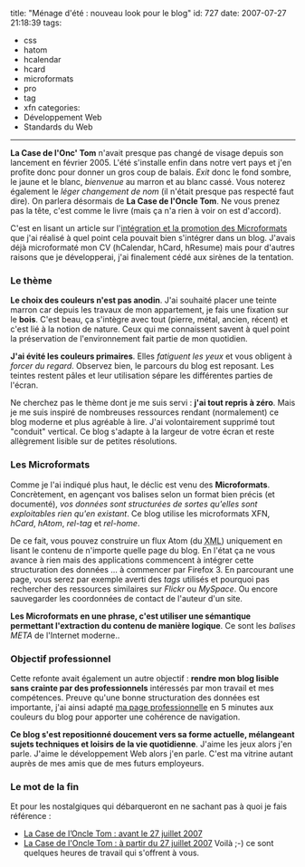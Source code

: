 title: "Ménage d'été : nouveau look pour le blog"
id: 727
date: 2007-07-27 21:18:39
tags: 
- css
- hatom
- hcalendar
- hcard
- microformats
- pro
- tag
- xfn
categories: 
- Développement Web
- Standards du Web
---

**La Case de l'Onc' Tom** n'avait presque pas changé de visage depuis son lancement en février 2005\. L'été s'installe enfin dans notre vert pays et j'en profite donc pour donner un gros coup de balais. _Exit_ donc le fond sombre, le jaune et le blanc, _bienvenue_ au marron et au blanc cassé. Vous noterez également le _léger changement de nom_ (il n'était presque pas respecté faut dire). On parlera désormais de **La Case de l'Oncle Tom**. Ne vous prenez pas la tête, c'est comme le livre (mais ça n'a rien à voir on est d'accord).

C'est en lisant un article sur l'[intégration et la promotion des Microformats](http://www.alexandrebalmes.fr/webdesign/microformats/microformats-promotion-par-lintegration-et-laudit/) que j'ai réalisé à quel point cela pouvait bien s'intégrer dans un blog. J'avais déjà microformaté mon CV (hCalendar, hCard, hResume) mais pour d'autres raisons que je développerai, j'ai finalement cédé aux sirènes de la tentation.
<!--more-->

### Le thème

**Le choix des couleurs n'est pas anodin**. J'ai souhaité placer une teinte marron car depuis les travaux de mon appartement, je fais une fixation sur le **bois**. C'est beau, ça s'intègre avec tout (pierre, métal, ancien, récent) et c'est lié à la notion de nature. Ceux qui me connaissent savent à quel point la préservation de l'environnement fait partie de mon quotidien.

**J'ai évité les couleurs primaires**. Elles _fatiguent les yeux_ et vous obligent à _forcer du regard_. Observez bien, le parcours du blog est reposant. Les teintes restent pâles et leur utilisation sépare les différentes parties de l'écran.

Ne cherchez pas le thème dont je me suis servi : **j'ai tout repris à zéro**. Mais je me suis inspiré de nombreuses ressources rendant (normalement) ce blog moderne et plus agréable à lire. J'ai volontairement supprimé tout "conduit" vertical. Ce blog s'adapte à la largeur de votre écran et reste allègrement lisible sur de petites résolutions.

### Les Microformats

Comme je l'ai indiqué plus haut, le déclic est venu des **Microformats**. Concrètement, en agençant vos balises selon un format bien précis (et documenté), _vos données sont structurées de sortes qu'elles sont exploitables rien qu'en existant_.
Ce blog utilise les microformats XFN, _hCard_, _hAtom_, _rel-tag_ et _rel-home_.

De ce fait, vous pouvez construire un flux Atom (du <acronym title="eXtensible Markup Language">XML</acronym>) uniquement en lisant le contenu de n'importe quelle page du blog. En l'état ça ne vous avance à rien mais des applications commencent à intégrer cette structuration des données ... à commencer par Firefox 3\. En parcourant une page, vous serez par exemple averti des _tags_ utilisés et pourquoi pas rechercher des ressources similaires sur _Flickr_ ou _MySpace_. Ou encore sauvegarder les coordonnées de contact de l'auteur d'un site.

**Les Microformats en une phrase, c'est utiliser une sémantique permettant l'extraction du contenu de manière logique**. Ce sont les _balises META_ de l'Internet moderne..

### Objectif professionnel

Cette refonte avait également un autre objectif : **rendre mon blog lisible sans crainte par des professionnels** intéressés par mon travail et mes compétences. Preuve qu'une bonne structuration des données est importante, j'ai ainsi adapté [ma page professionnelle](http://www.oncle-tom.net/) en 5 minutes aux couleurs du blog pour apporter une cohérence de navigation.

**Ce blog s'est repositionné doucement vers sa forme actuelle, mélangeant sujets techniques et loisirs de la vie quotidienne**. J'aime les jeux alors j'en parle. J'aime le développement Web alors j'en parle. C'est ma vitrine autant auprès de mes amis que de mes futurs employeurs.

### Le mot de la fin

Et pour les nostalgiques qui débarqueront en ne sachant pas à quoi je fais référence :

*   [La Case de l’Oncle Tom : avant le 27 juillet 2007](https://oncletom.io/images/2007/07/caseoncle-tomnet-jediweb.png "La Case de l’Oncle Tom : avant le 27 juillet 2007")
*   [La Case de l'Oncle Tom : à partir du 27 juillet 2007](https://oncletom.io/images/2007/07/caseoncle-tomnet-oncletom.png "La Case de l")
Voilà ;-) ce sont quelques heures de travail qui s'offrent à vous.